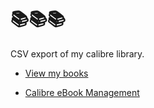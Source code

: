 # 📚📚📚

CSV export of my calibre library.

* [View my books](my-books.csv)

* [Calibre eBook Management](https://calibre-ebook.com/)
